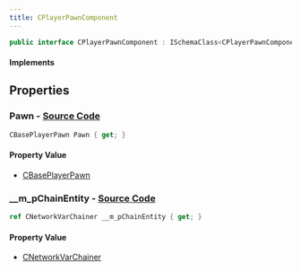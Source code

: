 ```yaml
---
title: CPlayerPawnComponent
---
```


```csharp
public interface CPlayerPawnComponent : ISchemaClass<CPlayerPawnComponent>, ISchemaField, ISchemaClass, INativeHandle
```

#### Implements

## Properties

### **Pawn** - [Source Code](https://github.com/swiftly-solution/swiftlys2/blob/main/managed/src/SwiftlyS2.Core/Modules/Schemas/Extensions/CPlayerPawnComponent.cs#L8)

```csharp
CBasePlayerPawn Pawn { get; }
```

#### Property Value

- [CBasePlayerPawn](/docs/api/shared/schemadefinitions/cbaseplayerpawn)

### **__m_pChainEntity** - [Source Code](https://github.com/swiftly-solution/swiftlys2/blob/main/managed/src/SwiftlyS2.Generated/Schemas/Interfaces/CPlayerPawnComponent.cs#L16)

```csharp
ref CNetworkVarChainer __m_pChainEntity { get; }
```

#### Property Value

- [CNetworkVarChainer](/docs/api/shared/natives/cnetworkvarchainer)


